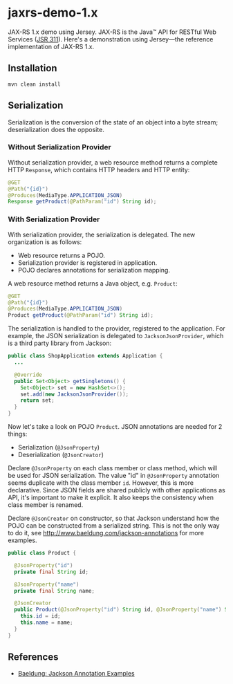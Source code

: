 # jaxrs-demo-1.x

JAX-RS 1.x demo using Jersey. JAX-RS is the Java™ API for RESTful Web Services ([JSR 311][jsr-311]).
Here's a demonstration using Jersey—the reference implementation of JAX-RS 1.x.

## Installation

    mvn clean install

## Serialization

Serialization is the conversion of the state of an object into a byte stream;
deserialization does the opposite.

### Without Serialization Provider

Without serialization provider, a web resource method returns a complete HTTP
`Response`, which contains HTTP headers and HTTP entity:

```java
@GET
@Path("{id}")
@Produces(MediaType.APPLICATION_JSON)
Response getProduct(@PathParam("id") String id);
```

### With Serialization Provider

With serialization provider, the serialization is delegated. The new
organization is as follows:

- Web resource returns a POJO.
- Serialization provider is registered in application.
- POJO declares annotations for serialization mapping.

A web resource method returns a Java object, e.g. `Product`:

```java
@GET
@Path("{id}")
@Produces(MediaType.APPLICATION_JSON)
Product getProduct(@PathParam("id") String id);
```

The serialization is handled to the provider, registered to the
application. For example, the JSON serialization is delegated to
`JacksonJsonProvider`, which is a third party library from Jackson:

```java
public class ShopApplication extends Application {
  ...

  @Override
  public Set<Object> getSingletons() {
    Set<Object> set = new HashSet<>();
    set.add(new JacksonJsonProvider());
    return set;
  }
}
```

Now let's take a look on POJO `Product`. JSON annotations are needed for 2
things:

- Serialization (`@JsonProperty`)
- Deserialization (`@JsonCreator`)

Declare `@JsonProperty` on each class member or class method, which will be
used for JSON serialization. The value "id" in `@JsonProperty` annotation seems
duplicate with the class member `id`. However, this is more declarative. Since
JSON fields are shared publicly with other applications as API, it's important
to make it explicit. It also keeps the consistency when class member is
renamed.

Declare `@JsonCreator` on constructor, so that Jackson understand how the POJO
can be constructed from a serialized string. This is not the only way to do it,
see <http://www.baeldung.com/jackson-annotations> for more examples.

```java
public class Product {

  @JsonProperty("id")
  private final String id;

  @JsonProperty("name")
  private final String name;

  @JsonCreator
  public Product(@JsonProperty("id") String id, @JsonProperty("name") String name) {
    this.id = id;
    this.name = name;
  }
}
```

## References

- [Baeldung: Jackson Annotation Examples][jackson-annotations]

[jsr-311]: https://jcp.org/en/jsr/detail?id=311
[jackson-annotations]: http://www.baeldung.com/jackson-annotations
